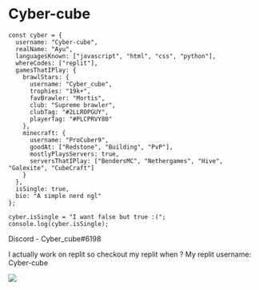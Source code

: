 # Cyber-cube

```
const cyber = {
  username: "Cyber-cube",
  realName: "Ayu",
  languagesKnown: ["javascript", "html", "css", "python"],
  whereCodes: ["replit"],
  gamesThatIPlay: {
    brawlStars: {
      username: "Cyber_cube",
      trophies: "19k+",
      favBrawler: "Mortis",
      club: "Supreme brawler",
      clubTag: "#2LLROPGUY",
      playerTag: "#PLCPRVY80"
    },
    minecraft: {
      username: "ProCuber9",
      goodAt: ["Redstone", "Building", "PvP"],
      mostlyPlaysServers: true,
      serversThatIPlay: ["BendersMC", "Nethergames", "Hive", "Galexite", "CubeCraft"]
    }
  },
  isSingle: true,
  bio: "A simple nerd ngl"
};

cyber.isSingle = "I want false but true :(";
console.log(cyber.isSingle);
```

Discord - Cyber_cube#6198

I actually work on replit so checkout my replit when ? My replit username: Cyber-cube

<img src="https://lanyard.cnrad.dev/api/988062905670963200?animated=true&hideDiscrim=true&bg=010409" />
